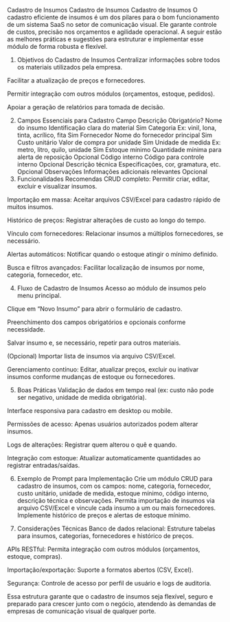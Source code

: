 Cadastro de Insumos
Cadastro de Insumos
Cadastro de Insumos
O cadastro eficiente de insumos é um dos pilares para o bom funcionamento de um sistema SaaS no setor de comunicação visual. Ele garante controle de custos, precisão nos orçamentos e agilidade operacional. A seguir estão as melhores práticas e sugestões para estruturar e implementar esse módulo de forma robusta e flexível.

1. Objetivos do Cadastro de Insumos
Centralizar informações sobre todos os materiais utilizados pela empresa.

Facilitar a atualização de preços e fornecedores.

Permitir integração com outros módulos (orçamentos, estoque, pedidos).

Apoiar a geração de relatórios para tomada de decisão.

2. Campos Essenciais para Cadastro
Campo	Descrição	Obrigatório?
Nome do insumo	Identificação clara do material	Sim
Categoria	Ex: vinil, lona, tinta, acrílico, fita	Sim
Fornecedor	Nome do fornecedor principal	Sim
Custo unitário	Valor de compra por unidade	Sim
Unidade de medida	Ex: metro, litro, quilo, unidade	Sim
Estoque mínimo	Quantidade mínima para alerta de reposição	Opcional
Código interno	Código para controle interno	Opcional
Descrição técnica	Especificações, cor, gramatura, etc.	Opcional
Observações	Informações adicionais relevantes	Opcional
3. Funcionalidades Recomendas
CRUD completo: Permitir criar, editar, excluir e visualizar insumos.

Importação em massa: Aceitar arquivos CSV/Excel para cadastro rápido de muitos insumos.

Histórico de preços: Registrar alterações de custo ao longo do tempo.

Vínculo com fornecedores: Relacionar insumos a múltiplos fornecedores, se necessário.

Alertas automáticos: Notificar quando o estoque atingir o mínimo definido.

Busca e filtros avançados: Facilitar localização de insumos por nome, categoria, fornecedor, etc.

4. Fluxo de Cadastro de Insumos
Acesso ao módulo de insumos pelo menu principal.

Clique em “Novo Insumo” para abrir o formulário de cadastro.

Preenchimento dos campos obrigatórios e opcionais conforme necessidade.

Salvar insumo e, se necessário, repetir para outros materiais.

(Opcional) Importar lista de insumos via arquivo CSV/Excel.

Gerenciamento contínuo: Editar, atualizar preços, excluir ou inativar insumos conforme mudanças de estoque ou fornecedores.

5. Boas Práticas
Validação de dados em tempo real (ex: custo não pode ser negativo, unidade de medida obrigatória).

Interface responsiva para cadastro em desktop ou mobile.

Permissões de acesso: Apenas usuários autorizados podem alterar insumos.

Logs de alterações: Registrar quem alterou o quê e quando.

Integração com estoque: Atualizar automaticamente quantidades ao registrar entradas/saídas.

6. Exemplo de Prompt para Implementação
Crie um módulo CRUD para cadastro de insumos, com os campos: nome, categoria, fornecedor, custo unitário, unidade de medida, estoque mínimo, código interno, descrição técnica e observações. Permita importação de insumos via arquivo CSV/Excel e vincule cada insumo a um ou mais fornecedores. Implemente histórico de preços e alertas de estoque mínimo.

7. Considerações Técnicas
Banco de dados relacional: Estruture tabelas para insumos, categorias, fornecedores e histórico de preços.

APIs RESTful: Permita integração com outros módulos (orçamentos, estoque, compras).

Importação/exportação: Suporte a formatos abertos (CSV, Excel).

Segurança: Controle de acesso por perfil de usuário e logs de auditoria.

Essa estrutura garante que o cadastro de insumos seja flexível, seguro e preparado para crescer junto com o negócio, atendendo às demandas de empresas de comunicação visual de qualquer porte.
